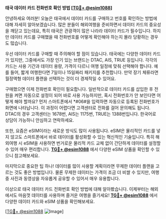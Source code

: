 **태국 데이터 카드 전화번호 확인 방법 [[TG💪+ @esim1088](https://t.me/s/esim1088)]**

안녕하세요 여러분! 오늘은 태국에서 데이터 카드를 구매하고 번호를 확인하는 방법에 대해 자세히 알아보겠습니다. 많은 분들이 해외여행을 준비하면서 데이터 카드의 중요성을 깨닫고 있는데요, 특히 태국은 관광객이 많은 나라라 데이터 카드가 필수입니다. 하지만 데이터 카드를 구매했을 때 전화번호를 어떻게 확인해야 하는지 몰라 당황하는 경우도 많습니다.

우선 데이터 카드를 구매할 때 주의해야 할 점이 있습니다. 태국에는 다양한 데이터 카드가 있지만, 그중에서도 가장 인기 있는 브랜드는 DTAC, AIS, TRUE 등입니다. 각각의 카드는 사용 기간과 데이터 용량, 가격이 다르니 여행 일정에 맞춰 선택해야 합니다. 예를 들어, 짧게 여행한다면 7일이나 15일짜리 패키지를 추천합니다. 만약 장기 체류라면 월정액형 데이터 플랜을 선택하는 것이 더 경제적일 수 있어요.

구매했으면 이제 전화번호 확인이 필요합니다. 일반적으로 데이터 카드를 삽입한 후 전원을 켜면 자동으로 설정이 되어 바로 사용 가능하지만, 혹시 전화번호가 안 보인다면 어떻게 해야 할까요? 먼저 스마트폰에서 *#06#을 입력하면 자동으로 등록된 전화번호가 화면에 나타납니다. 이 과정이 어렵다면 고객센터로 전화를 걸어 문의해도 됩니다. DTAC의 경우 고객센터는 1678번, AIS는 1175번, TRUE는 1388번입니다. 한국어로 상담이 가능하니 안심하고 연락하세요.

또한, 요즘은 eSIM이라는 새로운 방식도 많이 사용됩니다. eSIM은 물리적인 카드를 넣지 않고도 스마트폰에서 바로 데이터를 활성화할 수 있는 혁신적인 기술입니다. 특히 해외여행 시 eSIM을 사용하면 번거로운 물리적 카드 교체 없이 간단하게 데이터를 설정할 수 있어 매우 편리합니다. **[TG💪+ @esim1088](https://t.me/s/esim1088)** 에서 다양한 eSIM 상품을 확인할 수 있으니 참고해보세요.

마지막으로 중요한 팁 하나! 데이터를 많이 사용할 계획이라면 무제한 데이터 플랜을 고르는 것도 좋은 방법입니다. 물론 무제한 데이터는 가격이 조금 더 비쌀 수 있지만, 여행 중 사진과 동영상을 자유롭게 공유할 수 있어서 매우 유용합니다.

이상으로 태국 데이터 카드 전화번호 확인 방법에 대해 알아봤습니다. 이제부터는 해외에서도 마음껏 데이터를 사용하며 즐거운 여행을 즐기세요! **[TG💪+ @esim1088](https://t.me/s/esim1088)** 에서 다양한 데이터 카드와 eSIM 상품을 확인해보세요. 

[[TG💪+ @esim1088](https://t.me/s/esim1088) ![Image](https://i.postimg.cc/Y0z9fWf4/image.png)]